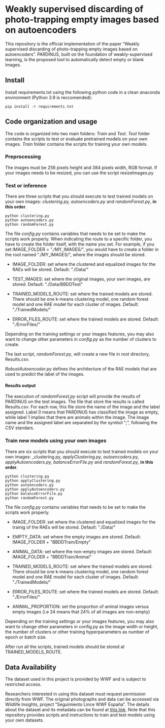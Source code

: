 # Weakly supervised discarding of photo-trapping empty images based on autoencoders

This repository is the official implementation of the paper “Weakly supervised discarding of photo-trapping empty images based on autoencoders”. PARDINUS, built on the foundation of weakly-supervised learning, is the proposed tool to automatically detect empty or blank images.


## Install

Install requirements.txt using the following python code in a clean anaconda environment (Python 3.9 is reccomended):

```
pip install -r requirements.txt

```


## Code organization and usage
The code is organized into two main folders: _Train_ and _Test_. _Test_ folder contains the scripts to test or evaluate pretrained models on your own images. _Train_ folder contains the scripts for training your own models.


### Preprocessing
The images must be 256 pixels height and 384 pixels width, RGB format. If your images needs to be resized, you can use the script resizeImages.py


### Test or inference

There are three scripts that you should execute to test trained models on your own images: _clustering.py, autoencoders.py_ and _randomForest.py_, __in this order__. 

```
python clustering.py
python autoencoders.py
python randomForest.py
```


The file _config.py_ contains variables that needs to be set to make the scripts work properly. When indicating the route to a specific folder, you have to create the folder itself, with the name you set. For example, if you set IMAGE_FOLDER = "./MY_IMAGES/", you would have to create a folder in the root named "./MY_IMAGES/", where the images should be stored.

- IMAGE_FOLDER: set where the clustered and equalized images for the RAEs will be stored. Default: "./Data/"
  
- TEST_IMAGES: set where the original images, your own images, are stored. Default: "./Data/BBDDTest"
  
- TRAINED_MODELS_ROUTE: set where the trained models are stored. There should be one k-means clustering model, one random forest model and one RAE model for each cluster of images. Default: "./TrainedModels/"
  
- ERROR_FILES_ROUTE: set where the trained models are stored. Default: "./ErrorFiles/"

Depending on the training settings or your images features, you may also want to change other parameters in _config.py_ as the number of clusters to create.

The last script, _randomForest.py_, will create a new file in root directory, Results.csv. 

_RobustAutoencoder.py_ defines the architecture of the RAE models that are used to predict the label of the images.

#### Results output
The execution of _randomForest.py_ script will provide the results of PARDINUS on the test images. The file that store the results is called Results.csv. For each row, this file store the name of the image and the label assigned. Label 0 means that PARDINUS has classified the image as empty, while label 1 implies that there are animals within the image. The image name and the assigned label are separated by the symbol ";", following the CSV standars.

### Train new models using your own images

There are six scripts that you should execute to test trained models on your own images: _clustering.py, _applyClustering.py, autoencoders.py, applyAutoencoders.py, balanceErrorFile.py_ and _randomForest.py_, __in this order__. 

```
python clustering.py
python applyClustering.py
python autoencoders.py
python applyAutoencoders.py
python balanceErrorFile.py
python randomForest.py
```
The file _config.py_ contains variables that needs to be set to make the scripts work properly.

- IMAGE_FOLDER:  set where the clustered and equalized images for the trainig of the RAEs will be stored. Default: "./Data/"

- EMPTY_DATA: set where the empty images are stored. Default: IMAGE_FOLDER + "BBDDTrain/Empty"

- ANIMAL_DATA: set where the non-empty images are stored. Default: IMAGE_FOLDER + "BBDDTrain/Animal"

- TRAINED_MODELS_ROUTE: set where the trained models are stored. There should be one k-means clustering model, one random forest model and one RAE model for each cluster of images. Default: "./TrainedModels/"

- ERROR_FILES_ROUTE: set where the trained models are stored. Default: "./ErrorFiles/"

- ANIMAL_PROPORTION: set the proportion of animal images versus empty images (i.e 24 means that 24% of all images are non-empty)


Depending on the training settings or your images features, you may also want to change other parameters in config.py as the image width or height, the number of clusters or other training hyperparameters as number of epoch or batch size.

After run all the scripts, trained models should be stored at TRAINED_MODELS_ROUTE.



## Data Availability
The dataset used in this project is provided by WWF and is subject to restricted access. 

Researchers interested in using this dataset must request permission directly from WWF. The original photographs and data can be accessed via Wildlife Insights, project “Seguimiento Lince WWF España”. The details about the dataset and its metadata can be found at [this link](http://n2t.net/ark:/63614/w12001260). Note that this repository provides scripts and instructions to train and test models using your own datasets.
